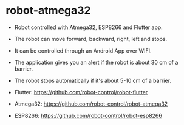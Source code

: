 # robot-atmega32
* Robot controlled with Atmega32, ESP8266 and Flutter app.
* The robot can move forward, backward, right, left and stops.
* It can be controlled through an Android App over WIFI.
* The application gives you an alert if the robot is about 30 cm of a barrier.
* The robot stops automatically if it's about 5-10 cm of a barrier.

* Flutter:
https://github.com/robot-control/robot-flutter
* Atmega32:
https://github.com/robot-control/robot-atmega32
* ESP8266:
https://github.com/robot-control/robot-esp8266
